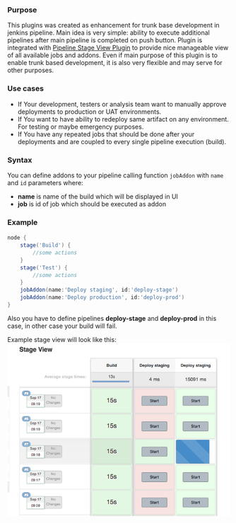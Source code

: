 ### Purpose

This plugins was created as enhancement for trunk base development in jenkins pipeline.
Main idea is very simple: ability to execute additional pipelines after main pipeline is completed on push button. 
Plugin is integrated with 
[Pipeline Stage View Plugin](https://wiki.jenkins.io/display/JENKINS/Pipeline+Stage+View+Plugin) 
to provide nice manageable view of all available jobs and addons. Even if main purpose of this plugin is to 
enable trunk based development, it is also very flexible and may serve for other purposes.

### Use cases
* If Your development, testers or analysis team want to manually approve deployments to production or UAT environments.
* If You want to have ability to redeploy same artifact on any environment. For testing or maybe emergency purposes.
* If You have any repeated jobs that should be done after your deployments and are coupled to every single pipeline 
execution (build).

### Syntax
You can define addons to your pipeline calling function `jobAddon` with `name` and `id` parameters where:
* **name** is name of the build which will be displayed in UI
* **job** is id of job which should be executed as addon

### Example
```groovy
node {
    stage('Build') {
        //some actions
    }
    stage('Test') {
        //some actions
    }
    jobAddon(name:'Deploy staging', id:'deploy-stage')
    jobAddon(name:'Deploy production', id:'deploy-prod')
}
```
Also you have to define pipelines **deploy-stage** and **deploy-prod** in this case, in other case your build will 
fail.

Example stage view will look like this:
![example](./example.png)
